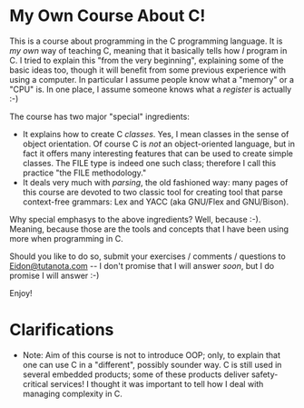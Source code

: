 # My Own Course About C!
This is a course about programming in the C programming language. It is _my own_ way of teaching C, meaning that it basically tells how _I_ program in C. I tried to explain this "from the very beginning", explaining some of the basic ideas too, though it will benefit from some previous experience with using a computer. In particular I assume people know what a "memory" or a "CPU" is. In one place, I assume someone knows what a _register_ is actually :-)

The course has two major "special" ingredients:

- It explains how to create C _classes_. Yes, I mean classes in the sense of object orientation. Of course C is _not_ an object-oriented language, but in fact it offers many interesting features that can be used to create simple classes. The FILE type is indeed one such class; therefore I call this practice "the FILE methodology."
- It deals very much with _parsing_, the old fashioned way: many pages of this course are devoted to two classic tool for creating tool that parse context-free grammars: Lex and YACC (aka GNU/Flex and GNU/Bison).

Why special emphasys to the above ingredients? Well, because :-). Meaning, because those are the tools and concepts that I have been using more when programming in C.

Should you like to do so, submit your exercises / comments / questions to Eidon@tutanota.com -- I don't promise that I will answer _soon_, but I do promise I will answer :-)

Enjoy!

# Clarifications

- Note: Aim of this course is not to introduce OOP; only, to explain that one can use C in a "different", possibly sounder way. C is still used in several embedded products; some of these products deliver safety-critical services! I thought it was important to tell how I deal with managing complexity in C.
